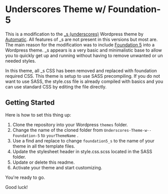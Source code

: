 Underscores Theme w/ Foundation-5
===

This is a modification to the [_s (underscores)](http://underscores.me/) Wordpress theme by [Automatic](http://automattic.com/). All features of _s are not present in this versions but most are. The main reason for the modification was to include [Foundation 5](http://foundation.zurb.com/) into a Wordpress theme. _s appears is a very basic and minimalistic base to allow you to quickly get up and running without having to remove unwanted or un needed styles.

In this theme, all _s CSS has been removed and replaced with foundation required CSS. 
This theme is setup to use SASS precompiling. If you do not want to use SASS, the style.css file is already compiled with basics and you can use standard CSS by editing the file directly.


Getting Started
---------------

Here is how to set this thing up:

1. Clone the repository into your Wordpress `themes` folder.
2. Change the name of the cloned folder from `Underscores-Theme-w--Foundation-5` to `yourThemeName` .
3. Use a find and replace to change `foundation5_s` to the name of your theme in all the template files.
4. Update the stylesheet header in style.css.scss located in the SASS folder.
5. Update or delete this readme.
6. Activate your theme and start customizing.

You're ready to go.

Good luck!
